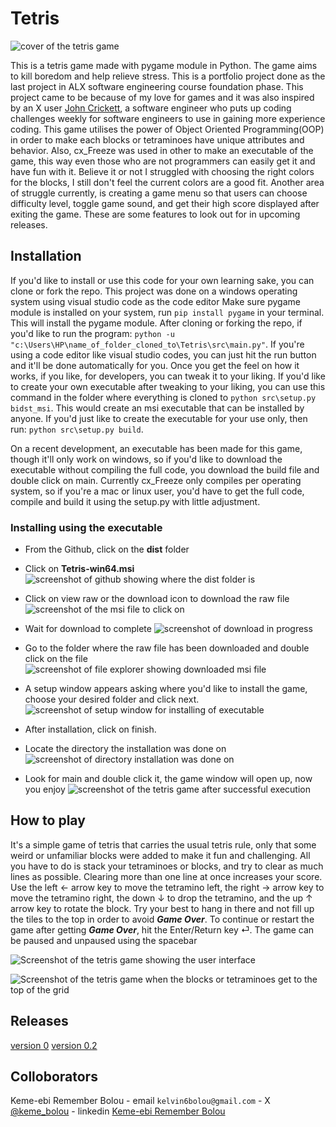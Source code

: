 # Tetris

![cover of the tetris game](/imgs/cover.png)

This is a tetris game made with pygame module in Python. The game aims to kill boredom and help relieve stress. This is a portfolio project done as the last project in ALX software engineering course foundation phase. This project came to be because of my love for games and it was also inspired by an X user [John Crickett](https://twitter.com/johncrickett), a software engineer who puts up coding challenges weekly for software engineers to use in gaining more experience coding. This game utilises the power of Object Oriented Programming(OOP) in order to make each blocks or tetraminoes have unique attributes and behavior. Also, cx_Freeze was used in other to make an executable of the game, this way even those who are not programmers can easily get it and have fun with it. Believe it or not I struggled with choosing the right colors for the blocks, I still don't feel the current colors are a good fit. Another area of struggle currently, is creating a game menu so that users can choose difficulty level, toggle game sound, and get their high score displayed after exiting the game. These are some features to look out for in upcoming releases.

## Installation

If you'd like to install or use this code for your own learning sake, you can clone or fork the repo.
This project was done on a windows operating system using visual studio code as the code editor
Make sure pygame module is installed on your system, run `pip install pygame` in your terminal. This will install the pygame module.
After cloning or forking the repo, if you'd like to run the program:
`python -u "c:\Users\HP\name_of_folder_cloned_to\Tetris\src\main.py"`.
If you're using a code editor like visual studio codes, you can just hit the run button and it'll be done automatically for you.
Once you get the feel on how it works, if you like, for developers, you can tweak it to your liking.
If you'd like to create your own executable after tweaking to your liking, you can use this command in the folder where everything is cloned to
`python src\setup.py bidst_msi`.
This would create an msi executable that can be installed by anyone.
If you'd just like to create the executable for your use only, then run:
`python src\setup.py build`.

On a recent development, an executable has been made for this game, though it'll only work on windows, so if you'd like to download the executable without compiling the full code, you download the build file and double click on main.
Currently cx_Freeze only compiles per operating system, so if you're a mac or linux user, you'd have to get the full code, compile and build it using the setup.py with little adjustment.

### Installing using the executable

- From the Github, click on the **dist** folder
- Click on **Tetris-win64.msi**
  ![screenshot of github showing where the dist folder is](/imgs/git1.png)
- Click on view raw or the download icon to download the raw file
  ![screenshot of the msi file to click on](/imgs/git2.png)
- Wait for download to complete
  ![screenshot of download in progress](/imgs/git3.png)

- Go to the folder where the raw file has been downloaded and double click on the file
  ![screenshot of file explorer showing downloaded msi file](/imgs/setup1.png)
- A setup window appears asking where you'd like to install the game, choose your desired folder and click next.
  ![screenshot of setup window for installing of executable](/imgs/setup2.png)
- After installation, click on finish.
- Locate the directory the installation was done on
  ![screenshot of directory installation was done on](/imgs/setup3.png)
- Look for main and double click it, the game window will open up, now you enjoy
  ![screenshot of the tetris game after successful execution](/imgs/tetris.png)

## How to play

It's a simple game of tetris that carries the usual tetris rule, only that some weird or unfamiliar blocks were added to make it fun and challenging. All you have to do is stack your tetraminoes or blocks, and try to clear as much lines as possible. Clearing more than one line at once increases your score.
Use the left &#8592; arrow key to move the tetramino left, the right &#8594; arrow key to move the tetramino right, the down &#8595; to drop the tetramino, and the up &#8593; arrow key to rotate the block.
Try your best to hang in there and not fill up the tiles to the top in order to avoid **_Game Over_**.
To continue or restart the game after getting **_Game Over_**, hit the Enter/Return key &#x23CE;. The game can be paused and unpaused using the spacebar

![Screenshot of the tetris game showing the user interface](/imgs/tetris.png)

![Screenshot of the tetris game when the blocks or tetraminoes get to the top of the grid](/imgs/gameover.png)

## Releases

[version 0](/dist/Tetris-win64.msi)
[version 0.2](/dist/Tetris-0.2-win64.msi)

## Colloborators

Keme-ebi Remember Bolou - email `kelvin6bolou@gmail.com` - X [@keme_bolou](https://twitter.com/@keme_bolou) - linkedin [Keme-ebi Remember Bolou](https://www.linkedin.com/in/keme-ebi)
